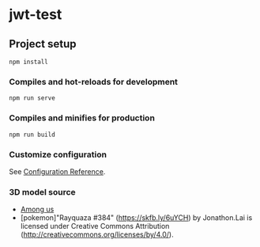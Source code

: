 # jwt-test

## Project setup
```
npm install
```

### Compiles and hot-reloads for development
```
npm run serve
```

### Compiles and minifies for production
```
npm run build
```

### Customize configuration
See [Configuration Reference](https://cli.vuejs.org/config/).

### 3D model source
- [Among us](https://www.cgtrader.com/free-3d-models/character/sci-fi/among-us-character-cb3e5b58-f246-4e71-a3e1-0991935eb60f)
- [pokemon]"Rayquaza #384" (https://skfb.ly/6uYCH) by Jonathon.Lai is licensed under Creative Commons Attribution (http://creativecommons.org/licenses/by/4.0/).